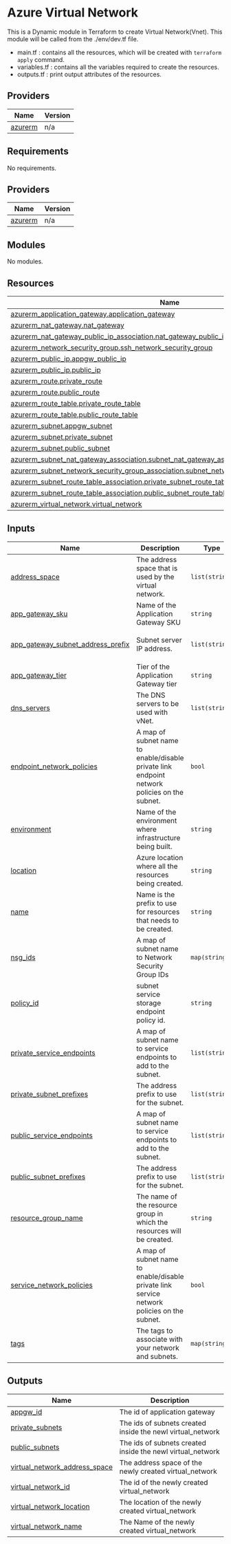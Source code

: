 # Azure Virtual Network
This is a Dynamic module in Terraform to create Virtual Network(Vnet). This module will be called from the ./env/dev.tf file. 

* main.tf : contains all the resources, which will be created with `terraform apply` command.
* variables.tf : contains all the variables required to create the resources.
* outputs.tf : print output attributes of the resources.

## Providers

| Name | Version |
|------|---------|
| <a name="provider_azurerm"></a> [azurerm](#provider\_azurerm) | n/a |

## Requirements

No requirements.

## Providers

| Name | Version |
|------|---------|
| <a name="provider_azurerm"></a> [azurerm](#provider\_azurerm) | n/a |

## Modules

No modules.

## Resources

| Name | Type |
|------|------|
| [azurerm_application_gateway.application_gateway](https://registry.terraform.io/providers/hashicorp/azurerm/latest/docs/resources/application_gateway) | resource |
| [azurerm_nat_gateway.nat_gateway](https://registry.terraform.io/providers/hashicorp/azurerm/latest/docs/resources/nat_gateway) | resource |
| [azurerm_nat_gateway_public_ip_association.nat_gateway_public_ip_association](https://registry.terraform.io/providers/hashicorp/azurerm/latest/docs/resources/nat_gateway_public_ip_association) | resource |
| [azurerm_network_security_group.ssh_network_security_group](https://registry.terraform.io/providers/hashicorp/azurerm/latest/docs/resources/network_security_group) | resource |
| [azurerm_public_ip.appgw_public_ip](https://registry.terraform.io/providers/hashicorp/azurerm/latest/docs/resources/public_ip) | resource |
| [azurerm_public_ip.public_ip](https://registry.terraform.io/providers/hashicorp/azurerm/latest/docs/resources/public_ip) | resource |
| [azurerm_route.private_route](https://registry.terraform.io/providers/hashicorp/azurerm/latest/docs/resources/route) | resource |
| [azurerm_route.public_route](https://registry.terraform.io/providers/hashicorp/azurerm/latest/docs/resources/route) | resource |
| [azurerm_route_table.private_route_table](https://registry.terraform.io/providers/hashicorp/azurerm/latest/docs/resources/route_table) | resource |
| [azurerm_route_table.public_route_table](https://registry.terraform.io/providers/hashicorp/azurerm/latest/docs/resources/route_table) | resource |
| [azurerm_subnet.appgw_subnet](https://registry.terraform.io/providers/hashicorp/azurerm/latest/docs/resources/subnet) | resource |
| [azurerm_subnet.private_subnet](https://registry.terraform.io/providers/hashicorp/azurerm/latest/docs/resources/subnet) | resource |
| [azurerm_subnet.public_subnet](https://registry.terraform.io/providers/hashicorp/azurerm/latest/docs/resources/subnet) | resource |
| [azurerm_subnet_nat_gateway_association.subnet_nat_gateway_association](https://registry.terraform.io/providers/hashicorp/azurerm/latest/docs/resources/subnet_nat_gateway_association) | resource |
| [azurerm_subnet_network_security_group_association.subnet_network_security_group_association](https://registry.terraform.io/providers/hashicorp/azurerm/latest/docs/resources/subnet_network_security_group_association) | resource |
| [azurerm_subnet_route_table_association.private_subnet_route_table_association](https://registry.terraform.io/providers/hashicorp/azurerm/latest/docs/resources/subnet_route_table_association) | resource |
| [azurerm_subnet_route_table_association.public_subnet_route_table_association](https://registry.terraform.io/providers/hashicorp/azurerm/latest/docs/resources/subnet_route_table_association) | resource |
| [azurerm_virtual_network.virtual_network](https://registry.terraform.io/providers/hashicorp/azurerm/latest/docs/resources/virtual_network) | resource |

## Inputs

| Name | Description | Type | Default | Required |
|------|-------------|------|---------|:--------:|
| <a name="input_address_space"></a> [address\_space](#input\_address\_space) | The address space that is used by the virtual network. | `list(string)` | <pre>[<br>  "10.1.0.0/16"<br>]</pre> | no |
| <a name="input_app_gateway_sku"></a> [app\_gateway\_sku](#input\_app\_gateway\_sku) | Name of the Application Gateway SKU | `string` | `"Standard_v2"` | no |
| <a name="input_app_gateway_subnet_address_prefix"></a> [app\_gateway\_subnet\_address\_prefix](#input\_app\_gateway\_subnet\_address\_prefix) | Subnet server IP address. | `list(string)` | <pre>[<br>  "10.1.2.0/24"<br>]</pre> | no |
| <a name="input_app_gateway_tier"></a> [app\_gateway\_tier](#input\_app\_gateway\_tier) | Tier of the Application Gateway tier | `string` | `"Standard_v2"` | no |
| <a name="input_dns_servers"></a> [dns\_servers](#input\_dns\_servers) | The DNS servers to be used with vNet. | `list(string)` | `[]` | no |
| <a name="input_endpoint_network_policies"></a> [endpoint\_network\_policies](#input\_endpoint\_network\_policies) | A map of subnet name to enable/disable private link endpoint network policies on the subnet. | `bool` | `true` | no |
| <a name="input_environment"></a> [environment](#input\_environment) | Name of the environment where infrastructure being built. | `string` | n/a | yes |
| <a name="input_location"></a> [location](#input\_location) | Azure location where all the resources being created. | `string` | n/a | yes |
| <a name="input_name"></a> [name](#input\_name) | Name is the prefix to use for resources that needs to be created. | `string` | n/a | yes |
| <a name="input_nsg_ids"></a> [nsg\_ids](#input\_nsg\_ids) | A map of subnet name to Network Security Group IDs | `map(string)` | `{}` | no |
| <a name="input_policy_id"></a> [policy\_id](#input\_policy\_id) | subnet service storage endpoint policy id. | `string` | n/a | yes |
| <a name="input_private_service_endpoints"></a> [private\_service\_endpoints](#input\_private\_service\_endpoints) | A map of subnet name to service endpoints to add to the subnet. | `list(string)` | `[]` | no |
| <a name="input_private_subnet_prefixes"></a> [private\_subnet\_prefixes](#input\_private\_subnet\_prefixes) | The address prefix to use for the subnet. | `list(string)` | n/a | yes |
| <a name="input_public_service_endpoints"></a> [public\_service\_endpoints](#input\_public\_service\_endpoints) | A map of subnet name to service endpoints to add to the subnet. | `list(string)` | `[]` | no |
| <a name="input_public_subnet_prefixes"></a> [public\_subnet\_prefixes](#input\_public\_subnet\_prefixes) | The address prefix to use for the subnet. | `list(string)` | n/a | yes |
| <a name="input_resource_group_name"></a> [resource\_group\_name](#input\_resource\_group\_name) | The name of the resource group in which the resources will be created. | `string` | n/a | yes |
| <a name="input_service_network_policies"></a> [service\_network\_policies](#input\_service\_network\_policies) | A map of subnet name to enable/disable private link service network policies on the subnet. | `bool` | `true` | no |
| <a name="input_tags"></a> [tags](#input\_tags) | The tags to associate with your network and subnets. | `map(string)` | n/a | yes |

## Outputs

| Name | Description |
|------|-------------|
| <a name="output_appgw_id"></a> [appgw\_id](#output\_appgw\_id) | The id of application gateway |
| <a name="output_private_subnets"></a> [private\_subnets](#output\_private\_subnets) | The ids of subnets created inside the newl virtual\_network |
| <a name="output_public_subnets"></a> [public\_subnets](#output\_public\_subnets) | The ids of subnets created inside the newl virtual\_network |
| <a name="output_virtual_network_address_space"></a> [virtual\_network\_address\_space](#output\_virtual\_network\_address\_space) | The address space of the newly created virtual\_network |
| <a name="output_virtual_network_id"></a> [virtual\_network\_id](#output\_virtual\_network\_id) | The id of the newly created virtual\_network |
| <a name="output_virtual_network_location"></a> [virtual\_network\_location](#output\_virtual\_network\_location) | The location of the newly created virtual\_network |
| <a name="output_virtual_network_name"></a> [virtual\_network\_name](#output\_virtual\_network\_name) | The Name of the newly created virtual\_network |
